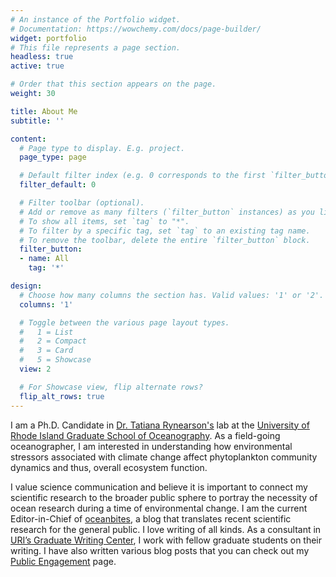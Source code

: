 ```yaml
---
# An instance of the Portfolio widget.
# Documentation: https://wowchemy.com/docs/page-builder/
widget: portfolio
# This file represents a page section.
headless: true
active: true

# Order that this section appears on the page.
weight: 30

title: About Me
subtitle: ''

content:
  # Page type to display. E.g. project.
  page_type: page

  # Default filter index (e.g. 0 corresponds to the first `filter_button` instance below).
  filter_default: 0

  # Filter toolbar (optional).
  # Add or remove as many filters (`filter_button` instances) as you like.
  # To show all items, set `tag` to "*".
  # To filter by a specific tag, set `tag` to an existing tag name.
  # To remove the toolbar, delete the entire `filter_button` block.
  filter_button:
  - name: All
    tag: '*'

design:
  # Choose how many columns the section has. Valid values: '1' or '2'.
  columns: '1'

  # Toggle between the various page layout types.
  #   1 = List
  #   2 = Compact
  #   3 = Card
  #   5 = Showcase
  view: 2

  # For Showcase view, flip alternate rows?
  flip_alt_rows: true
---
```

I am a Ph.D. Candidate in <a href="https://web.uri.edu/rynearson-lab/">Dr. Tatiana Rynearson's</a> lab at the <a href="https://web.uri.edu/gso/">University of Rhode Island Graduate School of Oceanography</a>. As a field-going oceanographer, I am interested in understanding how environmental stressors associated with climate change affect phytoplankton community dynamics and thus, overall ecosystem function.

I value science communication and believe it is important to connect my scientific research to the broader public sphere to portray the necessity of ocean research during a time of environmental change. I am the current Editor-in-Chief of <a href="https://oceanbites.org">oceanbites</a>, a blog that translates recent scientific research for the general public. I love writing of all kinds. As a consultant in <a href='https://web.uri.edu/graduate-writing-center/'>URI’s Graduate Writing Center</a>, I work with fellow graduate students on their writing. I have also written various blog posts that you can check out my
[Public Engagement](/content/publicengagement.md) page.